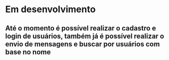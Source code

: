 # Em desenvolvimento
## Até o momento é possível realizar o cadastro e login de usuários, também já é possível realizar o envio de mensagens e buscar por usuários com base no nome

